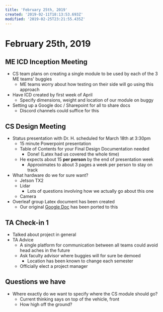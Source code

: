 ```yaml
---
title: 'February 25th, 2019'
created: '2019-02-11T18:13:53.693Z'
modified: '2019-02-25T23:21:55.435Z'
---
```


# February 25th, 2019

## ME ICD Inception Meeting
- CS team plans on creating a single module to be used by each of the 3 ME teams' buggies
    - ME teams worry about how testing on their side will go using this approach
- Have ICD created by first week of April
    - Specify dimensions, weight and location of our module on buggy
- Setting up a Google doc / Sharepoint for all to share docs
    - Discord channels could suffice for this
        
## CS Design Meeting
- Status presentation with Dr. H. scheduled for March 18th at 3:30pm
    - 15 minute Powerpoint presentation
    - Table of Contents for your Final Design Documentation needed
        - Done! (Latex had us covered the whole time)
    - He expects about 15 **per person** by the end of presentation week
         - Approximates to about 3 pages a week per person to stay on track
- What hardware do we for sure want?
   - Jetson TX2
   - Lidar
       - Lots of questions involving how we actually go about this one
   - Camera
- Overleaf group Latex document has been created
    - Our original [Google Doc](https://docs.google.com/document/d/1AseF7GgFcPya_wFPg4tKDP0vQf-nJK5ARGK0eJ2CRe8) has been ported to this
    
## TA Check-in 1
- Talked about project in general
- TA Advice
    - A single platform for communication between all teams could avoid head aches in the future
    - Ask faculty advisor where buggies will for sure be demoed
        - Location has been known to change each semester
    - Officially elect a project manager

## Questions we have
- Where exactly do we want to specify where the CS module should go?
    - Current thinking says on top of the vehicle, front
    - How high off the ground?
